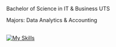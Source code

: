 Bachelor of Science in IT & Business UTS

Majors: Data Analytics & Accounting <br />
<br />

[![My Skills](https://skillicons.dev/icons?i=js,ts,react,tailwind,html,css,mongodb,docker,materialui,graphql,apollo,nextjs,vercel,express,postgres,py,vscode,git&perline=8)](https://skillicons.dev)
